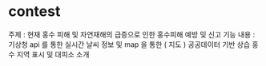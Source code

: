 # contest

주제 : 현재 홍수 피해 및 자연재해의 급증으로 인한 홍수피해 예방 및 신고 기능 
내용 : 기상청 api 를 통한 실시간 날씨 정보 및 map 을 통한 ( 지도 ) 공공데이터 기반 상습 홍수 지역 표시 및 대피소 소개 

